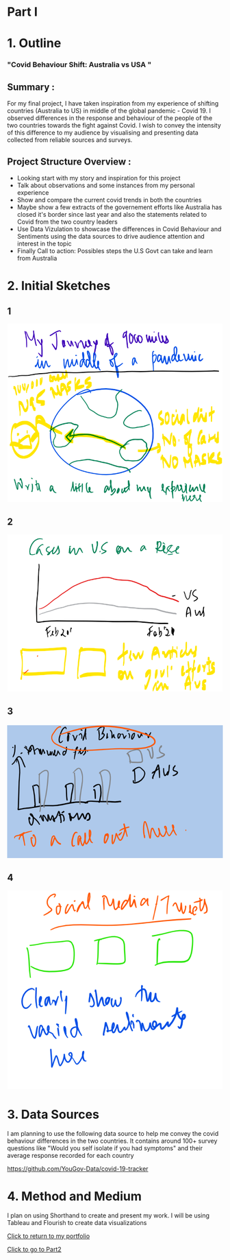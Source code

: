 # Part I 


# 1. Outline

### "Covid Behaviour Shift: Australia vs USA "

## Summary :
For my final project, I have taken inspiration from my experience of shifting countries (Australia to US) in middle of the global pandemic - Covid 19. I observed differences in 
the response and behaviour of the people of the two countries towards the fight against Covid. I wish to convey the intensity of this difference to my audience by visualising and presenting data collected from reliable sources and surveys.

## Project Structure Overview :
- Looking start with my story and inspiration for this project
- Talk about observations and some instances from my personal experience 
- Show and compare the current covid trends in both the countries
- Maybe show a few extracts of the governement efforts like Australia has closed it's border since last year and also the statements related to Covid from the two country leaders
- Use Data Vizulation to showcase the differences in Covid Behaviour and Sentiments using the data sources to drive audience attention and interest in the topic
- Finally Call to action: Possibles steps the U.S Govt can take and learn from Australia


# 2. Initial Sketches

## 1

![First](Project11.png)

## 2

![Second](Project12.png)

## 3

![Third](Project13.png)

## 4

![aFourth](Project14.png)

# 3. Data Sources
I am planning to use the following data source to help me convey the covid behaviour differences in the two countries. It contains around 100+ survey questions like "Would you self isolate if you had symptoms" and their average response recorded for each country

https://github.com/YouGov-Data/covid-19-tracker
  
  
# 4. Method and Medium

I plan on using Shorthand to create and present my work. I will be using Tableau and Flourish to create data visualizations
  
 [Click to return to my portfolio](/README.md)
 
 [Click to go to Part2](/Project_Part2.md)
